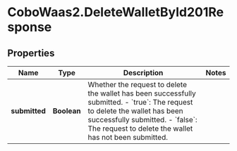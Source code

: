 # CoboWaas2.DeleteWalletById201Response

## Properties

Name | Type | Description | Notes
------------ | ------------- | ------------- | -------------
**submitted** | **Boolean** | Whether the request to delete the wallet has been successfully submitted. - &#x60;true&#x60;: The request to delete the wallet has been successfully submitted. - &#x60;false&#x60;: The request to delete the wallet has not been submitted.  | 



